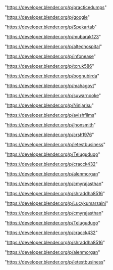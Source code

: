 "https://developer.blender.org/p/practicedumps"

"https://developer.blender.org/p/google"

"https://developer.blender.org/p/Spekartab"

"https://developer.blender.org/p/mubarak123"

"https://developer.blender.org/p/altechospital"

"https://developer.blender.org/p/infonease"

"https://developer.blender.org/p/tcruk586"

"https://developer.blender.org/p/bognubirda"

"https://developer.blender.org/p/mahagovt"

"https://developer.blender.org/p/suwarnooke"

"https://developer.blender.org/p/Ninjarisu"

"https://developer.blender.org/p/avishfilms"

"https://developer.blender.org/p/jhonsmith"

"https://developer.blender.org/p/crsh1976"

"https://developer.blender.org/p/letestbusiness"

"https://developer.blender.org/p/Telugudugo"

"https://developer.blender.org/p/cracck432"

"https://developer.blender.org/p/alenmorgan"

"https://developer.blender.org/p/cmyrajasthan"

"https://developer.blender.org/p/shraddha8516"

 
"https://developer.blender.org/p/Lucykumarsaini"


"https://developer.blender.org/p/cmyrajasthan"


"https://developer.blender.org/p/Telugudugo"


"https://developer.blender.org/p/cracck432"


"https://developer.blender.org/p/shraddha8516"


"https://developer.blender.org/p/alenmorgan"


"https://developer.blender.org/p/letestbusiness"


 
